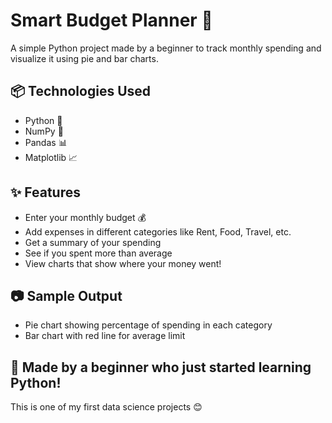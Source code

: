 # Smart Budget Planner 💸

A simple Python project made by a beginner to track monthly spending and visualize it using pie and bar charts.

## 📦 Technologies Used
- Python 🐍
- NumPy 🔢
- Pandas 📊
- Matplotlib 📈

## ✨ Features
- Enter your monthly budget 💰
- Add expenses in different categories like Rent, Food, Travel, etc.
- Get a summary of your spending
- See if you spent more than average
- View charts that show where your money went!

## 📷 Sample Output
- Pie chart showing percentage of spending in each category
- Bar chart with red line for average limit

## 🧠 Made by a beginner who just started learning Python!
This is one of my first data science projects 😊


